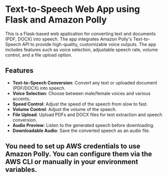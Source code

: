 # Text-to-Speech Web App using Flask and Amazon Polly

This is a Flask-based web application for converting text and documents (PDF, DOCX) into speech. The app integrates Amazon Polly's Text-to-Speech API to provide high-quality, customizable voice outputs. The app includes features such as voice selection, adjustable speech rate, volume control, and a file upload option.

## Features
- **Text-to-Speech Conversion**: Convert any text or uploaded document (PDF/DOCX) into speech.
- **Voice Selection**: Choose between male/female voices and various accents.
- **Speed Control**: Adjust the speed of the speech from slow to fast.
- **Volume Control**: Adjust the volume of the speech.
- **File Upload**: Upload PDFs and DOCX files for text extraction and speech conversion.
- **Audio Preview**: Listen to the generated speech before downloading.
- **Downloadable Audio**: Save the converted speech as an audio file.

## You need to set up AWS credentials to use Amazon Polly. You can configure them via the AWS CLI or manually in your environment variables.
